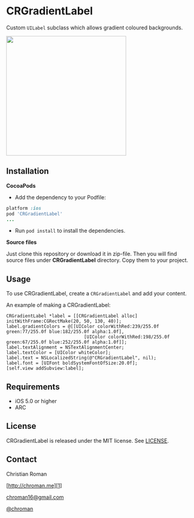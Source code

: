 CRGradientLabel
=======================
Custom `UILabel` subclass which allows gradient coloured backgrounds.

<img src="http://chroman.me/wp-content/uploads/2014/06/main.png" width="320">

Installation
-----

**CocoaPods**

* Add the dependency to your Podfile:
```ruby
platform :ios
pod 'CRGradientLabel'
...
```

* Run `pod install` to install the dependencies.

**Source files**

Just clone this repository or download it in zip-file. Then you will find source files under **CRGradientLabel** directory. Copy them to your project.

Usage
-----

To use CRGradientLabel, create a `CRGradientLabel` and add your content.

An example of making a CRGradientLabel:

```objc
CRGradientLabel *label = [[CRGradientLabel alloc] initWithFrame:CGRectMake(20, 50, 130, 40)];
label.gradientColors = @[[UIColor colorWithRed:239/255.0f green:77/255.0f blue:182/255.0f alpha:1.0f],
                             [UIColor colorWithRed:198/255.0f green:67/255.0f blue:252/255.0f alpha:1.0f]];
label.textAlignment = NSTextAlignmentCenter;
label.textColor = [UIColor whiteColor];
label.text = NSLocalizedString(@"CRGradientLabel", nil);
label.font = [UIFont boldSystemFontOfSize:20.0f];
[self.view addSubview:label];
```

Requirements
----------
* iOS 5.0 or higher
* ARC

## License
CRGradientLabel is released under the MIT license. See
[LICENSE](https://github.com/chroman/CRGradientLabel/blob/master/LICENSE).

Contact
----------

Christian Roman
  
[http://chroman.me][1]

[chroman16@gmail.com][2]

[@chroman][3] 

  [1]: http://chroman.me
  [2]: mailto:chroman16@gmail.com
  [3]: http://twitter.com/chroman